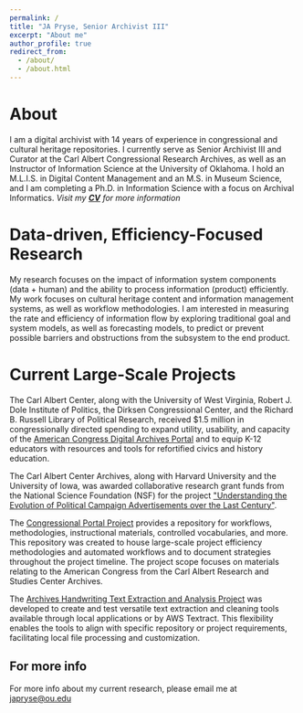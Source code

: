 ```yaml
---
permalink: /
title: "JA Pryse, Senior Archivist III"
excerpt: "About me"
author_profile: true
redirect_from: 
  - /about/
  - /about.html
---
```

About
======
I am a digital archivist with 14 years of experience in congressional and cultural heritage repositories. I currently serve as Senior Archivist III and Curator at the Carl Albert Congressional Research Archives, as well as an Instructor of Information Science at the University of Oklahoma. I hold an M.L.I.S. in Digital Content Management and an M.S. in Museum Science, and I am completing a Ph.D. in Information Science with a focus on Archival Informatics.
*Visit my **[CV](https://prys0000.github.io/cv/)** for more information*

Data-driven, Efficiency-Focused Research
======
My research focuses on the impact of information system components (data + human) and the ability to process information (product) efficiently. My work focuses on cultural heritage content and information management systems, as well as workflow methodologies. I am interested in measuring the rate and efficiency of information flow by exploring traditional goal and system models, as well as forecasting models, to predict or prevent possible barriers and obstructions from the subsystem to the end product.

Current Large-Scale Projects
======
The Carl Albert Center, along with the University of West Virginia, Robert J. Dole Institute of Politics, the Dirksen Congressional Center, and the Richard B. Russell Library of Political Research, received $1.5 million in congressionally directed spending to expand utility, usability, and capacity of the [American Congress Digital Archives Portal](https://congressarchives.org/) and to equip K-12 educators with resources and tools for refortified civics and history education. 

The Carl Albert Center Archives, along with Harvard University and the University of Iowa, was awarded collaborative research grant funds from the National Science Foundation (NSF) for the project ["Understanding the Evolution of Political Campaign Advertisements over the Last Century"](https://github.com/prys0000/political-commercial-collection-archives).

The [Congressional Portal Project](https://github.com/prys0000/congressional-portal-project/tree/main) provides a repository for workflows, methodologies, instructional materials, controlled vocabularies, and more. This repository was created to house large-scale project efficiency methodologies and automated workflows and to document strategies throughout the project timeline. The project scope focuses on materials relating to the American Congress from the Carl Albert Research and Studies Center Archives. 

The [Archives Handwriting Text Extraction and Analysis Project](https://github.com/prys0000/archives-handwriting-text-extract-project) was developed to create and test versatile text extraction and cleaning tools available through local applications or by AWS Textract. This flexibility enables the tools to align with specific repository or project requirements, facilitating local file processing and customization.

For more info
------
For more info about my current research, please email me at [japryse\@ou.edu](mailto:japryse@ou.edu)
